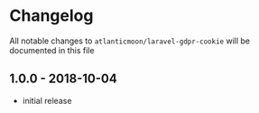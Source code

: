 # Changelog

All notable changes to `atlanticmoon/laravel-gdpr-cookie` will be documented in this file

## 1.0.0 - 2018-10-04

- initial release
